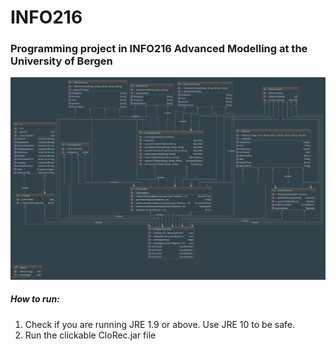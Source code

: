 # INFO216
### Programming project in INFO216 Advanced Modelling at the University of Bergen

![alt text](https://github.com/Spitzbergens/INFO216.SemCBoW/blob/master/UMLDiagram216.png)

##### How to run:

1. Check if you are running JRE 1.9 or above. 
Use JRE 10 to be safe.
2. Run the clickable CloRec.jar file
